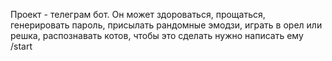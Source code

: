Проект - телеграм бот. Он может здороваться, прощаться, генерировать пароль, присылать рандомные эмодзи, играть в орел или решка, распознавать котов, чтобы это сделать нужно написать ему /start
